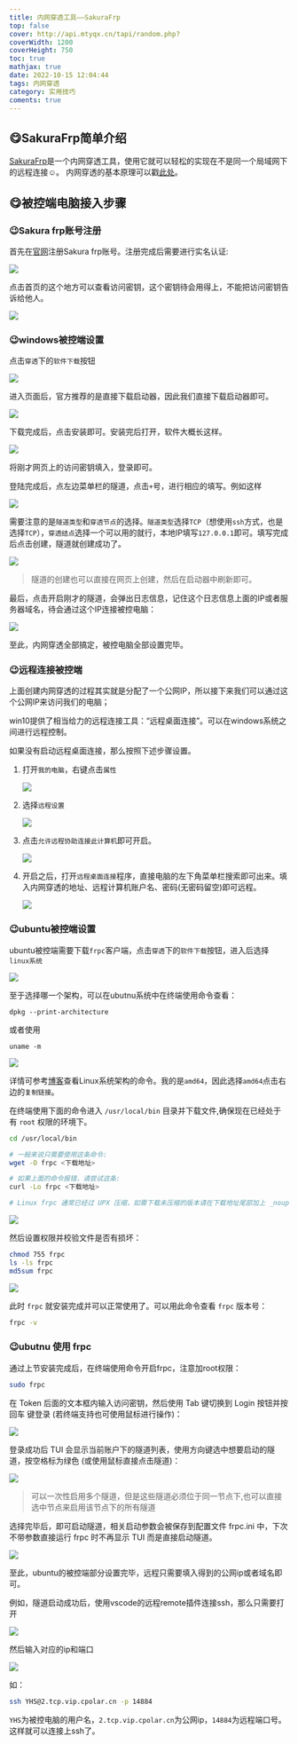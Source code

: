 ```yaml
---
title: 内网穿透工具——SakuraFrp
top: false
cover: http://api.mtyqx.cn/tapi/random.php?
coverWidth: 1200
coverHeight: 750
toc: true
mathjax: true
date: 2022-10-15 12:04:44
tags: 内网穿透
category: 实用技巧
coments: true
---
```


## 😋SakuraFrp简单介绍


[SakuraFrp](https://www.natfrp.com/user/)是一个内网穿透工具，使用它就可以轻松的实现在不是同一个局域网下的远程连接☺️。
内网穿透的基本原理可以戳[此处](https://doc.natfrp.com/#/basics)。

## 😋被控端电脑接入步骤

### 😉Sakura frp账号注册

首先在[官网](https://www.natfrp.com/user/)注册Sakura frp账号。注册完成后需要进行实名认证:

<!-- <center><img src="./SakuraFrp内网穿透工具/实名认证.png" width=60%></center> -->
![](./SakuraFrp内网穿透工具/实名认证.png#pic_center)

点击首页的这个地方可以查看访问密钥，这个密钥待会用得上，不能把访问密钥告诉给他人。

<!-- <center><img src='SakuraFrp内网穿透工具/访问密钥.png' width=60%/></center> -->
![](SakuraFrp内网穿透工具/访问密钥.png#pic_center)


### 😉windows被控端设置

点击`穿透`下的`软件下载`按钮

<!-- <center><img src='SakuraFrp内网穿透工具/doownloads.png' width=60%/></center> -->
![](SakuraFrp内网穿透工具/doownloads.png#pic_center)

进入页面后，官方推荐的是直接下载启动器，因此我们直接下载启动器即可。

<!-- <center><img src='SakuraFrp内网穿透工具/启动器.png' width=60%/></center> -->
![](SakuraFrp内网穿透工具/启动器.png#pic_center)


下载完成后，点击安装即可。安装完后打开，软件大概长这样。

<!-- <center><img src='SakuraFrp内网穿透工具/软件.png' width=60%/></center> -->
![](SakuraFrp内网穿透工具/软件.png#pic_center)


将刚才网页上的访问密钥填入，登录即可。

登陆完成后，点左边菜单栏的隧道，点击`+`号，进行相应的填写。例如这样

<!-- <center><img src='SakuraFrp内网穿透工具/隧道.png' width=60%/></center> -->
![](SakuraFrp内网穿透工具/隧道.png#pic_center)

需要注意的是`隧道类型`和`穿透节点`的选择。`隧道类型`选择`TCP`（想使用`ssh`方式，也是选择`TCP`），`穿透结点`选择一个可以用的就行，本地IP填写`127.0.0.1`即可。填写完成后点击创建，隧道就创建成功了。

<!-- <center><img src='SakuraFrp内网穿透工具/隧道开启.png' width=60%/></center> -->
![](SakuraFrp内网穿透工具/隧道开启.png#pic_center)

>隧道的创建也可以直接在网页上创建，然后在启动器中刷新即可。

最后，点击开启刚才的隧道，会弹出日志信息，记住这个日志信息上面的IP或者服务器域名，待会通过这个IP连接被控电脑：

<!-- <center><img src='SakuraFrp内网穿透工具/20221015135818.png' width=60%/></center> -->
![](SakuraFrp内网穿透工具/20221015135818.png#pic_center)


至此，内网穿透全部搞定，被控电脑全部设置完毕。

### 😉远程连接被控端

上面创建内网穿透的过程其实就是分配了一个公网IP，所以接下来我们可以通过这个公网IP来访问我们的电脑；

win10提供了相当给力的远程连接工具：“远程桌面连接”。可以在windows系统之间进行远程控制。

如果没有启动远程桌面连接，那么按照下述步骤设置。

1. 打开`我的电脑`，右键点击`属性`

    <!-- <center><img src='SakuraFrp内网穿透工具/属性.png' width=60%/></center> -->
    ![](SakuraFrp内网穿透工具/属性.png#pic_center)

2. 选择`远程设置`

    <!-- <center><img src='SakuraFrp内网穿透工具/远程设置.png' width=60%/></center> -->
    ![](SakuraFrp内网穿透工具/远程设置.png#pic_center)

3. 点击`允许远程协助连接此计算机`即可开启。

    <!-- <center><img src='SakuraFrp内网穿透工具/20221015140700.png' width=60%/></center> -->
    ![](SakuraFrp内网穿透工具/20221015140700.png#pic_center)

4. 开启之后，打开`远程桌面连接`程序，直接电脑的左下角菜单栏搜索即可出来。填入内网穿透的地址、远程计算机账户名、密码(无密码留空)即可远程。

    <!-- <center><img src='SakuraFrp内网穿透工具/远程桌面.png' width=60%/></center> -->
    ![](SakuraFrp内网穿透工具/远程桌面.png#pic_center)


### 😉ubuntu被控端设置

ubuntu被控端需要下载`frpc`客户端，点击`穿透`下的`软件下载`按钮，进入后选择`linux系统`

<!-- <center><img src='SakuraFrp内网穿透工具/20221015141250.png' width=60%/></center> -->

![](SakuraFrp内网穿透工具/20221015141250.png#pic_center)


至于选择哪一个架构，可以在ubutnu系统中在终端使用命令查看：

```
dpkg --print-architecture
```
或者使用
```
uname -m
```

<!-- <center><img src='SakuraFrp内网穿透工具/20221015141845.png' width=50%/></center> -->

![](SakuraFrp内网穿透工具/20221015141845.png#pic_center)


详情可参考[博客](https://blog.csdn.net/weixin_41010198/article/details/109166131)查看Linux系统架构的命令。我的是`amd64`，因此选择`amd64`点击右边的`复制链接`。

在终端使用下面的命令进入 `/usr/local/bin` 目录并下载文件,确保现在已经处于有 `root` 权限的环境下。

```bash
cd /usr/local/bin

# 一般来说只需要使用这条命令:
wget -O frpc <下载地址>

# 如果上面的命令报错，请尝试这条:
curl -Lo frpc <下载地址>

# Linux frpc 通常已经过 UPX 压缩，如需下载未压缩的版本请在下载地址尾部加上 _noupx

```

<!-- <center><img src='SakuraFrp内网穿透工具/终端演示.png' width=50%/></center> -->

![](SakuraFrp内网穿透工具/终端演示.png#pic_center)


然后设置权限并校验文件是否有损坏：

```bash
chmod 755 frpc
ls -ls frpc
md5sum frpc
```
<!-- <center><img src='SakuraFrp内网穿透工具/校验.png' width=50%/></center> -->

![](SakuraFrp内网穿透工具/校验.png#pic_center)


此时 `frpc` 就安装完成并可以正常使用了。可以用此命令查看 `frpc` 版本号：
```bash
frpc -v
```

### 😉ubutnu 使用 frpc

通过上节安装完成后，在终端使用命令开启frpc，注意加root权限：
```bash
sudo frpc
```
在 Token 后面的文本框内输入访问密钥，然后使用 Tab 键切换到 Login 按钮并按 回车 键登录 (若终端支持也可使用鼠标进行操作)：

![](SakuraFrp内网穿透工具/login.png#pic_center)


登录成功后 TUI 会显示当前账户下的隧道列表，使用方向键选中想要启动的隧道，按空格标为绿色 (或使用鼠标直接点击隧道)：


![](SakuraFrp内网穿透工具/choice.png#pic_center)


>可以一次性启用多个隧道，但是这些隧道必须位于同一节点下,也可以直接选中节点来启用该节点下的所有隧道

选择完毕后，即可启动隧道，相关启动参数会被保存到配置文件 frpc.ini 中，下次不带参数直接运行 frpc 时不再显示 TUI 而是直接启动隧道。

![](SakuraFrp内网穿透工具/frpc开启.png#pic_center)


至此，ubuntu的被控端部分设置完毕，远程只需要填入得到的公网ip或者域名即可。


例如，隧道启动成功后，使用vscode的远程remote插件连接ssh，那么只需要打开

![](SakuraFrp内网穿透工具/vscode_ssh.png#pic_center)  

然后输入对应的ip和端口

![](SakuraFrp内网穿透工具/20221015201032.png#pic_center)  

如：
```bash
ssh YHS@2.tcp.vip.cpolar.cn -p 14884
```

`YHS`为被控电脑的用户名，`2.tcp.vip.cpolar.cn`为公网ip，`14884`为远程端口号。
这样就可以连接上ssh了。




